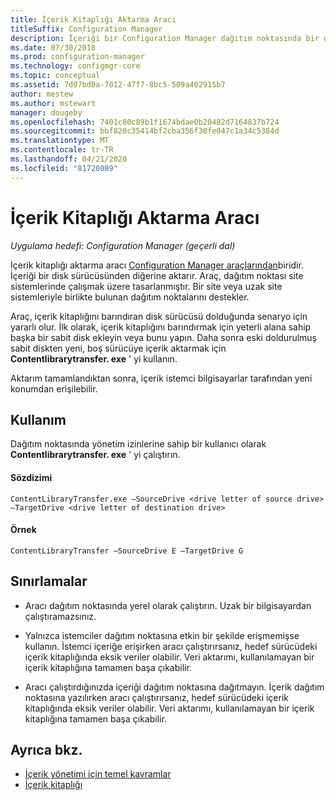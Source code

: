 ```yaml
---
title: İçerik Kitaplığı Aktarma Aracı
titleSuffix: Configuration Manager
description: İçeriği bir Configuration Manager dağıtım noktasında bir disk sürücüsünden diğerine aktarmak için Içerik kitaplığı aktarma aracını kullanın.
ms.date: 07/30/2018
ms.prod: configuration-manager
ms.technology: configmgr-core
ms.topic: conceptual
ms.assetid: 7d07bd0a-7012-47f7-8bc5-509a402915b7
author: mestew
ms.author: mstewart
manager: dougeby
ms.openlocfilehash: 7401c80c89b1f1674bdae0b20482d7164837b724
ms.sourcegitcommit: bbf820c35414bf2cba356f30fe047c1a34c5384d
ms.translationtype: MT
ms.contentlocale: tr-TR
ms.lasthandoff: 04/21/2020
ms.locfileid: "81720089"
---
```

# <a name="content-library-transfer-tool"></a>İçerik Kitaplığı Aktarma Aracı

*Uygulama hedefi: Configuration Manager (geçerli dal)*

Içerik kitaplığı aktarma aracı [Configuration Manager araçlarından](tools.md)biridir. İçeriği bir disk sürücüsünden diğerine aktarır. Araç, dağıtım noktası site sistemlerinde çalışmak üzere tasarlanmıştır. Bir site veya uzak site sistemleriyle birlikte bulunan dağıtım noktalarını destekler.  

Araç, içerik kitaplığını barındıran disk sürücüsü dolduğunda senaryo için yararlı olur. İlk olarak, içerik kitaplığını barındırmak için yeterli alana sahip başka bir sabit disk ekleyin veya bunu yapın. Daha sonra eski doldurulmuş sabit diskten yeni, boş sürücüye içerik aktarmak için **Contentlibrarytransfer. exe** ' yi kullanın.
 
Aktarım tamamlandıktan sonra, içerik istemci bilgisayarlar tarafından yeni konumdan erişilebilir.



## <a name="usage"></a>Kullanım 

Dağıtım noktasında yönetim izinlerine sahip bir kullanıcı olarak **Contentlibrarytransfer. exe** ' yi çalıştırın. 

#### <a name="syntax"></a>Sözdizimi 
`ContentLibraryTransfer.exe –SourceDrive <drive letter of source drive> –TargetDrive <drive letter of destination drive>`

#### <a name="example"></a>Örnek
`ContentLibraryTransfer –SourceDrive E –TargetDrive G`



## <a name="limitations"></a>Sınırlamalar

- Aracı dağıtım noktasında yerel olarak çalıştırın. Uzak bir bilgisayardan çalıştıramazsınız.  

- Yalnızca istemciler dağıtım noktasına etkin bir şekilde erişmemişse kullanın. İstemci içeriğe erişirken aracı çalıştırırsanız, hedef sürücüdeki içerik kitaplığında eksik veriler olabilir. Veri aktarımı, kullanılamayan bir içerik kitaplığına tamamen başa çıkabilir.  

- Aracı çalıştırdığınızda içeriği dağıtım noktasına dağıtmayın. İçerik dağıtım noktasına yazılırken aracı çalıştırırsanız, hedef sürücüdeki içerik kitaplığında eksik veriler olabilir. Veri aktarımı, kullanılamayan bir içerik kitaplığına tamamen başa çıkabilir.



## <a name="see-also"></a>Ayrıca bkz.

- [İçerik yönetimi için temel kavramlar](../plan-design/hierarchy/fundamental-concepts-for-content-management.md)
- [İçerik kitaplığı](../plan-design/hierarchy/the-content-library.md)
